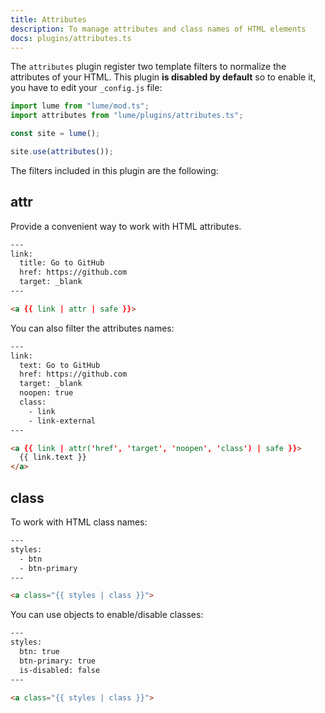 ```yaml
---
title: Attributes
description: To manage attributes and class names of HTML elements
docs: plugins/attributes.ts
---
```


The `attributes` plugin register two template filters to normalize the
attributes of your HTML. This plugin **is disabled by default** so to enable it,
you have to edit your `_config.js` file:

```js
import lume from "lume/mod.ts";
import attributes from "lume/plugins/attributes.ts";

const site = lume();

site.use(attributes());
```

The filters included in this plugin are the following:

## attr

Provide a convenient way to work with HTML attributes.

```html
---
link:
  title: Go to GitHub
  href: https://github.com
  target: _blank
---

<a {{ link | attr | safe }}>
```

You can also filter the attributes names:

```html
---
link:
  text: Go to GitHub
  href: https://github.com
  target: _blank
  noopen: true
  class:
    - link
    - link-external
---

<a {{ link | attr('href', 'target', 'noopen', 'class') | safe }}>
  {{ link.text }}
</a>
```

## class

To work with HTML class names:

```html
---
styles:
  - btn
  - btn-primary
---

<a class="{{ styles | class }}">
```

You can use objects to enable/disable classes:

```html
---
styles:
  btn: true
  btn-primary: true
  is-disabled: false
---

<a class="{{ styles | class }}">
```
